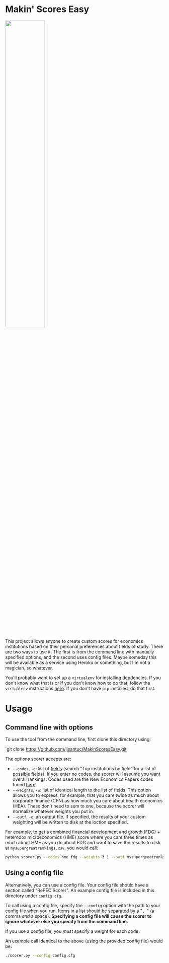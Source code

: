 Makin' Scores Easy
========

<img src="http://www.interviewmagazine.com/files/2008/11/21/img-martin-scorsese_14532014334.jpg" height="50%" width="50%"/>

This project allows anyone to create custom scores for economics institutions based on their personal preferences about fields of study. There are two ways to use it. The first is from the command line with manually specified options, and the second uses config files. Maybe someday this will be available as a service using Heroku or something, but I'm not a magician, so whatever.

You'll probably want to set up a `virtualenv` for installing depdencies. If you don't know what that is or if you don't know how to do that, follow the `virtualenv` instructions [here](http://docs.python-guide.org/en/latest/dev/virtualenvs/). If you don't have `pip` installed, do that first.

# Usage

## Command line with options

To use the tool from the command line, first clone this directory using:

`git clone https://github.com/jisantuc/MakinScoresEasy.git

The options scorer accepts are:

- `--codes`, `-c`: list of [fields](https://ideas.repec.org/top/) (search "Top institutions by field" for a list of possible fields). If you enter no codes, the scorer will assume you want overall rankings. Codes used are the New Economics Papers codes found [here](http://nep.repec.org/).
- `--weights`, `-w`: list of identical length to the list of fields. This option allows you to express, for example, that you care twice as much about corporate finance (CFN) as how much you care about health economics (HEA). These don't need to sum to one, because the scorer will normalize whatever weights you put in.
- `--outf`, `-o`: an output file. If specified, the results of your custom weighting will be written to disk at the loction specified.

For example, to get a combined financial development and growth (FDG) + heterodox microeconomics (HME) score where you care three times as much about HME as you do about FDG and want to save the results to disk at `mysupergreatrankings.csv`, you would call:

```bash
python scorer.py --codes hme fdg --weights 3 1 --outf mysupergreatrankings.csv
```

## Using a config file

Alternatively, you can use a config file. Your config file should have a section called "RePEC Scorer". An example config file is included in this directory under `config.cfg`.

To call using a config file, specify the `--config` option with the path to your config file when you run. Items in a list should be separated by a "`, `" (a comma *and* a space). **Specifying a config file will cause the scorer to ignore whatever else you specify from the command line.**

If you use a config file, you *must* specify a weight for each code.

An example call identical to the above (using the provided config file) would be:

```bash
./scorer.py --config config.cfg
```
